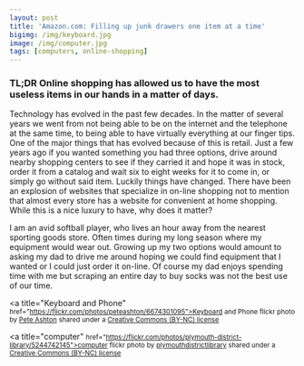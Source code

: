 ```yaml
---
layout: post
title: 'Amazon.com: Filling up junk drawers one item at a time'
bigimg: /img/keyboard.jpg
image: /img/computer.jpg
tags: [computers, online-shopping]
---
```


### TL;DR Online shopping has allowed us to have the most useless items in our hands in a matter of days.




Technology has evolved in the past few decades. In the matter of several years we went from not being able to be on the internet and the telephone at the same time, to being able to have virtually everything at our finger tips. One of the major things that has evolved because of this is retail.  Just a few years ago if you wanted something you had three options, drive around nearby shopping centers to see if they carried it and hope it was in stock, order it from a catalog and wait six to eight weeks for it to come in, or simply go without said item. Luckily things have changed. There have been an explosion of websites that specialize in on-line shopping not to mention that almost every store has a website for convenient at home shopping. While this is a nice luxury to have, why does it matter?

I am an avid softball player, who lives an hour away from the nearest sporting goods store. Often times during my long season where my equipment would wear out. Growing up my two options would amount to asking my dad to drive me around hoping we could find equipment that I wanted or I could just order it on-line. Of course my dad enjoys spending time with me but scraping an entire day to buy socks was not the best use of our time.

<a title="Keyboard and Phone" <small> href="https://flickr.com/photos/peteashton/6674301095">Keyboard and Phone</a> flickr photo by <a href="https://flickr.com/people/peteashton">Pete Ashton</a> shared under a <a href="https://creativecommons.org/licenses/by-nc/2.0/">Creative Commons (BY-NC) license</a> </small>

<a title="computer" <small> href="https://flickr.com/photos/plymouth-district-library/5244742145">computer</a> flickr photo by <a href="https://flickr.com/people/plymouth-district-library">plymouthdistrictlibrary</a> shared under a <a href="https://creativecommons.org/licenses/by-nc/2.0/">Creative Commons (BY-NC) license</a> </small>
